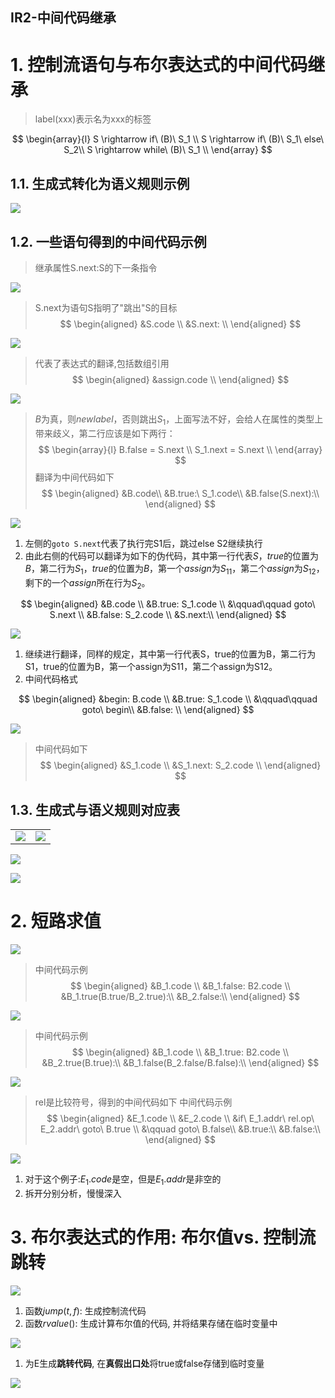 IR2-中间代码继承
---

# 1. 控制流语句与布尔表达式的中间代码继承
> label(xxx)表示名为xxx的标签

$$
\begin{array}{l}
  S \rightarrow if\ (B)\ S_1 \\
  S \rightarrow if\ (B)\ S_1\ else\ S_2\\
  S \rightarrow while\ (B)\ S_1 \\
\end{array}
$$

## 1.1. 生成式转化为语义规则示例
![](img/lec5/25.png)

## 1.2. 一些语句得到的中间代码示例
> 继承属性S.next:S的下一条指令

![](img/lec5/26.png)

> S.next为语句S指明了"跳出"S的目标
$$
\begin{aligned}
  &S.code \\
  &S.next: \\
\end{aligned}
$$

![](img/lec5/27.png)

> 代表了表达式的翻译,包括数组引用
$$
\begin{aligned}
  &assign.code \\
\end{aligned}
$$

![](img/lec5/28.png)

> $B$为真，则$newlabel$，否则跳出$S_1$，上面写法不好，会给人在属性的类型上带来歧义，第二行应该是如下两行：
$$
\begin{array}{l}
  B.false = S.next \\
  S_1.next = S.next \\
\end{array}
$$
> 翻译为中间代码如下
$$
\begin{aligned}
  &B.code\\
  &B.true:\ S_1.code\\
  &B.false(S.next):\\
\end{aligned}
$$


![](img/lec5/29.png)

1. 左侧的`goto S.next`代表了执行完S1后，跳过else S2继续执行
2. 由此右侧的代码可以翻译为如下的伪代码，其中第一行代表$S$，$true$的位置为$B$，第二行为$S_1$，$true$的位置为$B$，第一个$assign$为$S_{11}$，第二个$assign$为$S_{12}$，剩下的一个$assign$所在行为$S_2$。

$$
\begin{aligned}
  &B.code \\
  &B.true: S_1.code \\
  &\qquad\qquad goto\ S.next \\
  &B.false: S_2.code \\
  &S.next:\\
\end{aligned}
$$


![](img/lec5/30.png)

1. 继续进行翻译，同样的规定，其中第一行代表S，true的位置为B，第二行为S1，true的位置为B，第一个assign为S11，第二个assign为S12。
2. 中间代码格式

$$
\begin{aligned}
  &begin: B.code \\
  &B.true: S_1.code \\
  &\qquad\qquad goto\ begin\\
  &B.false: \\
\end{aligned}
$$

![](img/lec5/31.png)

> 中间代码如下
$$
\begin{aligned}
  &S_1.code \\
  &S_1.next: S_2.code \\
\end{aligned}
$$

## 1.3. 生成式与语义规则对应表
|                      |                      |
| -------------------- | -------------------- |
| ![](img/lec5/32.png) | ![](img/lec5/33.png) |

![](img/lec5/34.png)

![](img/lec5/35.png)

# 2. 短路求值
![](img/lec5/36.png)

> 中间代码示例
$$
\begin{aligned}
  &B_1.code \\
  &B_1.false: B2.code \\
  &B_1.true(B.true/B_2.true):\\
  &B_2.false:\\
\end{aligned}
$$

![](img/lec5/37.png)

> 中间代码示例
$$
\begin{aligned}
  &B_1.code \\
  &B_1.true: B2.code \\
  &B_2.true(B.true):\\
  &B_1.false(B_2.false/B.false):\\
\end{aligned}
$$

![](img/lec5/38.png)

> rel是比较符号，得到的中间代码如下
> 中间代码示例
$$
\begin{aligned}
  &E_1.code \\
  &E_2.code \\
  &if\ E_1.addr\ rel.op\ E_2.addr\ goto\ B.true \\
  &\qquad goto\ B.false\\
  &B.true:\\
  &B.false:\\
\end{aligned}
$$

![](img/lec5/39.png)

1. 对于这个例子:$E_1.code$是空，但是$E_1.addr$是非空的
2. 拆开分别分析，慢慢深入

# 3. 布尔表达式的作用: 布尔值vs. 控制流跳转
![](img/lec5/40.png)

1. 函数$jump(t, f)$: 生成控制流代码
2. 函数$rvalue()$: 生成计算布尔值的代码, 并将结果存储在临时变量中

![](img/lec5/41.png)

1. 为E生成**跳转代码**, 在**真假出口处**将true或false存储到临时变量

![](img/lec5/42.png)
